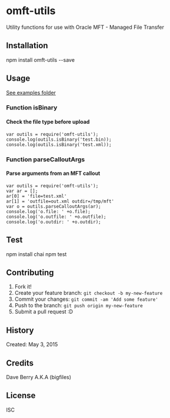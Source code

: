 
# omft-utils

Utility functions for use with Oracle MFT - Managed File Transfer

## Installation

npm install omft-utils --save

## Usage

[See examples folder](examples)

### Function isBinary
#### Check the file type before upload

    var outils = require('omft-utils');
    console.log(outils.isBinary('test.bin));
    console.log(outils.isBinary('test.xml));

### Function parseCalloutArgs
#### Parse arguments from an MFT callout

    var outils = require('omft-utils');
    var ar = [];
    ar[0] = 'file=test.xml'
    ar[1] = 'outfile=out.xml outdir=/tmp/mft'
    var o = outils.parseCalloutArgs(ar);
    console.log('o.file: ' +o.file);
    console.log('o.outfile: ' +o.outfile);
    console.log('o.outdir: ' +o.outdir);

## Test

npm install chai
npm test

## Contributing

1. Fork it!
2. Create your feature branch: `git checkout -b my-new-feature`
3. Commit your changes: `git commit -am 'Add some feature'`
4. Push to the branch: `git push origin my-new-feature`
5. Submit a pull request :D

## History

Created: May 3, 2015

## Credits

Dave Berry A.K.A (bigfiles)

## License

ISC
